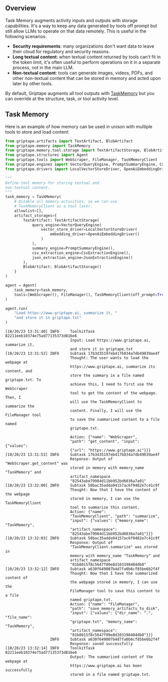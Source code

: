 ## Overview
Task Memory augments activity inputs and outputs with storage capabilities. It's a way to keep any data generated by tools off prompt but still allow LLMs to operate on that data remotely. This is useful in the following scenarios:

* **Security requirements**: many organizations don't want data to leave their cloud for regulatory and security reasons.
* **Long textual content**: when textual content returned by tools can't fit in the token limit, it's often useful to perform operations on it in a separate process, not in the main LLM.
* **Non-textual content**: tools can generate images, videos, PDFs, and other non-textual content that can be stored in memory and acted upon later by other tools.

By default, Griptape augments all tool outputs with [TaskMemory](../../reference/griptape/memory/tool/task_memory.md) but you can override at the structure, task, or tool activity level.


## Task Memory
Here is an example of how memory can be used in unison with multiple tools to store and load content:

```python
from griptape.artifacts import TextArtifact, BlobArtifact
from griptape.memory import TaskMemory
from griptape.memory.tool.storage import TextArtifactStorage, BlobArtifactStorage
from griptape.structures import Agent
from griptape.tools import WebScraper, FileManager, TaskMemoryClient
from griptape.engines import VectorQueryEngine, PromptSummaryEngine, CsvExtractionEngine, JsonExtractionEngine
from griptape.drivers import LocalVectorStoreDriver, OpenAiEmbeddingDriver

"""
Define tool memory for storing textual and
non-textual content.
"""
task_memory = TaskMemory(
    # Disable all memory activities, so we can use
    # TaskMemoryClient as a tool later.
    allowlist=[],
    artifact_storages={
        TextArtifact: TextArtifactStorage(
            query_engine=VectorQueryEngine(
                vector_store_driver=LocalVectorStoreDriver(
                    embedding_driver=OpenAiEmbeddingDriver()
                )
            ),
            summary_engine=PromptSummaryEngine(),
            csv_extraction_engine=CsvExtractionEngine(),
            json_extraction_engine=JsonExtractionEngine()
        ),
        BlobArtifact: BlobArtifactStorage()
    }
)

agent = Agent(
    task_memory=task_memory,
    tools=[WebScraper(), FileManager(), TaskMemoryClient(off_prompt=True)]
)

agent.run(
    "Load https://www.griptape.ai, summarize it, "
    "and store it in griptape.txt"
)
```

```
[10/20/23 13:31:40] INFO     ToolkitTask 82211eeb10374e75ad77135373d816e6       
                             Input: Load https://www.griptape.ai, summarize it, 
                             and store it in griptape.txt                       
[10/20/23 13:31:52] INFO     Subtask 17b3d35197eb417b834a7db49039ae4f           
                             Thought: The user wants to load the webpage at     
                             https://www.griptape.ai, summarize its content, and
                             store the summary in a file named griptape.txt. To 
                             achieve this, I need to first use the WebScraper   
                             tool to get the content of the webpage. Then, I    
                             will use the TaskMemoryClient to summarize the  
                             content. Finally, I will use the FileManager tool  
                             to save the summarized content to a file named     
                             griptape.txt.                                      
                                                                                
                             Action: {"name": "WebScraper",     
                             "path": "get_content", "input": {"values":     
                             {"url": "https://www.griptape.ai"}}}               
[10/20/23 13:31:53] INFO     Subtask 17b3d35197eb417b834a7db49039ae4f           
                             Response: Output of "WebScraper.get_content" was
                             stored in memory with memory_name "TaskMemory" and 
                             artifact_namespace                                 
                             "82543abe79984d11bb952bd6036a7a01"                 
[10/20/23 13:32:00] INFO     Subtask 58bac35adda94157ac6f9482e7c41c9f           
                             Thought: Now that I have the content of the webpage
                             stored in memory, I can use the TaskMemoryClient
                             tool to summarize this content.                    
                             Action: {"name":                   
                             "TaskMemoryClient", "path": "summarize",    
                             "input": {"values": {"memory_name": "TaskMemory",  
                             "artifact_namespace":                              
                             "82543abe79984d11bb952bd6036a7a01"}}}              
[10/20/23 13:32:03] INFO     Subtask 58bac35adda94157ac6f9482e7c41c9f           
                             Response: Output of                             
                             "TaskMemoryClient.summarize" was stored in      
                             memory with memory_name "TaskMemory" and           
                             artifact_namespace                                 
                             "01b8015f8c5647f09e8d103198404db0"                 
[10/20/23 13:32:12] INFO     Subtask a630f649007b4d7fa0b6cf85be6b2f4f           
                             Thought: Now that I have the summarized content of 
                             the webpage stored in memory, I can use the        
                             FileManager tool to save this content to a file    
                             named griptape.txt.                                
                             Action: {"name": "FileManager",    
                             "path": "save_memory_artifacts_to_disk",       
                             "input": {"values": {"dir_name": ".", "file_name": 
                             "griptape.txt", "memory_name": "TaskMemory",       
                             "artifact_namespace":                              
                             "01b8015f8c5647f09e8d103198404db0"}}}              
                    INFO     Subtask a630f649007b4d7fa0b6cf85be6b2f4f           
                             Response: saved successfully                    
[10/20/23 13:32:14] INFO     ToolkitTask 82211eeb10374e75ad77135373d816e6       
                             Output: The summarized content of the webpage at   
                             https://www.griptape.ai has been successfully      
                             stored in a file named griptape.txt. 
```
